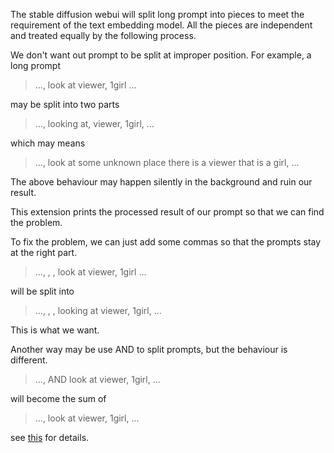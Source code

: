 The stable diffusion webui will split long prompt into pieces to meet the requirement of the text embedding model. All the pieces are independent and treated equally by the following process.

We don't want out prompt to be split at improper position. For example, a long prompt

> ..., look at viewer, 1girl ...

may be split into two parts

> ..., looking at,
> viewer, 1girl, ...

which may means 

> ..., look at some unknown place 
> there is a viewer that is a girl, ...

The above behaviour may happen silently in the background and ruin our result.

This extension prints the processed result of our prompt so that we can find the problem.

To fix the problem, we can just add some commas so that the prompts stay at the right part.

> ..., , , look at viewer, 1girl ...

will be split into

> ..., , , 
> looking at viewer, 1girl, ...

This is what we want.

Another way may be use AND to split prompts, but the behaviour is different.

> ..., AND look at viewer, 1girl, ...

will become the sum of 

> ..., 
> look at viewer, 1girl, ...

see [this](https://energy-based-model.github.io/Compositional-Visual-Generation-with-Composable-Diffusion-Models/) for details.
